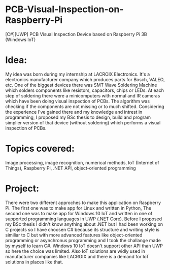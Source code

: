 # PCB-Visual-Inspection-on-Raspberry-Pi
[C#][UWP] PCB Visual Inspection Device based on Raspberry Pi 3B (Windows IoT)


# Idea:
My idea was born during my internship at LACROIX Electronics. It's a electronics manufacturer company which produces parts for Bosch, VALEO, etc. One of the biggest devices there was SMT Wave Soldering Machine which solders components like resistors, capacitors, chips or LEDs. At each step of soldering there were a minicomputers with normal and IR cameras which have been doing visual inspection of PCBs. The algorithm was checking if the components are not missing or to much shifted. Considering the experience I've gained there and my knowledge and intrest in programming, I proposed my BSc thesis to design, build and program simplier version of that device (without soldering) which performs a visual inspection of PCBs.

# Topics covered:
Image processing, image recognition, numerical methods, IoT (Internet of Things), Raspberry Pi, .NET API, object-oriented programming

# Project:
There were two different approches to make this application on Raspberry Pi. The first one was to make app for Linux and written in Python, The second one was to make app for Windows 10 IoT and written in one of supported programming languages in UWP (.NET Core). Before I proposed my BSc thesis I didn't know anything about .NET but I had been working on C projects so I have choosen C# because its structure and writing style is similiar to C but with more advanced features like object-oriented programming or asynchronus programming and I took the challange made by myself to learn C#. Windows 10 IoT doesn't support other API than UWP so here the choice was limited. Also IoT solutions are widly used in manufacturer companies like LACROIX and there is a demand for IoT solutions in places like that.


